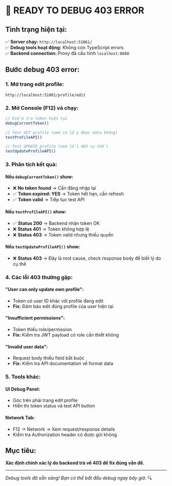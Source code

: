 # 🚀 READY TO DEBUG 403 ERROR

## Tình trạng hiện tại:
✅ **Server chạy:** `http://localhost:51061/`  
✅ **Debug tools hoạt động:** Không còn TypeScript errors  
✅ **Backend connection:** Proxy đã cấu hình `localhost:8080`  

## Bước debug 403 error:

### 1. Mở trang edit profile:
```
http://localhost:51061/profile/edit
```

### 2. Mở Console (F12) và chạy:
```javascript
// Kiểm tra token hiện tại
debugCurrentToken()

// Test GET profile (xem có lấy được data không)
testProfileAPI()

// Test UPDATE profile (xem lỗi 403 cụ thể)
testUpdateProfileAPI()
```

### 3. Phân tích kết quả:

#### Nếu `debugCurrentToken()` show:
- ❌ **No token found** → Cần đăng nhập lại
- ✅ **Token expired: YES** → Token hết hạn, cần refresh
- ✅ **Token valid** → Tiếp tục test API

#### Nếu `testProfileAPI()` show:
- ✅ **Status 200** → Backend nhận token OK
- ❌ **Status 401** → Token không hợp lệ
- ❌ **Status 403** → Token valid nhưng thiếu quyền

#### Nếu `testUpdateProfileAPI()` show:
- ❌ **Status 403** → Đây là root cause, check response body để biết lý do cụ thể

### 4. Các lỗi 403 thường gặp:

#### "User can only update own profile":
- Token có user ID khác với profile đang edit
- **Fix:** Đảm bảo edit đúng profile của user hiện tại

#### "Insufficient permissions":
- Token thiếu role/permission
- **Fix:** Kiểm tra JWT payload có role cần thiết không

#### "Invalid user data":
- Request body thiếu field bắt buộc
- **Fix:** Kiểm tra API documentation về format data

### 5. Tools khác:

#### UI Debug Panel:
- Góc trên phải trang edit profile
- Hiển thị token status và test API button

#### Network Tab:
- F12 → Network → Xem request/response details  
- Kiểm tra Authorization header có được gửi không

## Mục tiêu:
**Xác định chính xác lý do backend trả về 403 để fix đúng vấn đề.**

---
*Debug tools đã sẵn sàng! Bạn có thể bắt đầu debug ngay bây giờ.* 🔍
